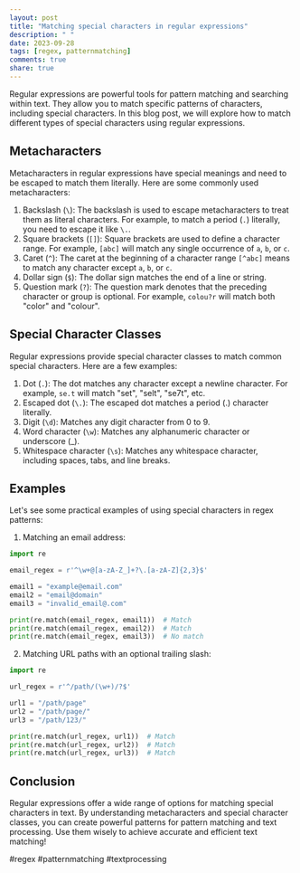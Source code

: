```yaml
---
layout: post
title: "Matching special characters in regular expressions"
description: " "
date: 2023-09-28
tags: [regex, patternmatching]
comments: true
share: true
---
```


Regular expressions are powerful tools for pattern matching and searching within text. They allow you to match specific patterns of characters, including special characters. In this blog post, we will explore how to match different types of special characters using regular expressions.

## Metacharacters

Metacharacters in regular expressions have special meanings and need to be escaped to match them literally. Here are some commonly used metacharacters:

1. Backslash (`\`): The backslash is used to escape metacharacters to treat them as literal characters. For example, to match a period (`.`) literally, you need to escape it like `\.`.
2. Square brackets (`[]`): Square brackets are used to define a character range. For example, `[abc]` will match any single occurrence of `a`, `b`, or `c`.
3. Caret (`^`): The caret at the beginning of a character range `[^abc]` means to match any character except `a`, `b`, or `c`.
4. Dollar sign (`$`): The dollar sign matches the end of a line or string.
5. Question mark (`?`): The question mark denotes that the preceding character or group is optional. For example, `colou?r` will match both "color" and "colour".

## Special Character Classes

Regular expressions provide special character classes to match common special characters. Here are a few examples:

1. Dot (`.`): The dot matches any character except a newline character. For example, `se.t` will match "set", "selt", "se7t", etc.
2. Escaped dot (`\.`): The escaped dot matches a period (.) character literally.
3. Digit (`\d`): Matches any digit character from 0 to 9.
4. Word character (`\w`): Matches any alphanumeric character or underscore (_).
5. Whitespace character (`\s`): Matches any whitespace character, including spaces, tabs, and line breaks.

## Examples

Let's see some practical examples of using special characters in regex patterns:

1. Matching an email address:
```python
import re

email_regex = r'^\w+@[a-zA-Z_]+?\.[a-zA-Z]{2,3}$'

email1 = "example@email.com"
email2 = "email@domain"
email3 = "invalid_email@.com"

print(re.match(email_regex, email1))  # Match
print(re.match(email_regex, email2))  # Match
print(re.match(email_regex, email3))  # No match
```

2. Matching URL paths with an optional trailing slash:
```python
import re

url_regex = r'^/path/(\w+)/?$'

url1 = "/path/page"
url2 = "/path/page/"
url3 = "/path/123/"

print(re.match(url_regex, url1))  # Match
print(re.match(url_regex, url2))  # Match
print(re.match(url_regex, url3))  # Match
```

## Conclusion

Regular expressions offer a wide range of options for matching special characters in text. By understanding metacharacters and special character classes, you can create powerful patterns for pattern matching and text processing. Use them wisely to achieve accurate and efficient text matching!

#regex #patternmatching #textprocessing